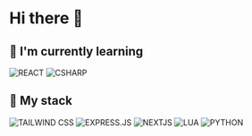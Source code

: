 # Hi there 👋

## 🌱 I'm currently learning

<img src="https://img.shields.io/badge/REACT-black?style=for-the-badge&logo=react&logoColor=61DAFB" alt="REACT" />
<img src="https://img.shields.io/badge/CSHARP-6A1577?style=for-the-badge&logo=csharp&logoColor=white" alt="CSHARP" />

## 💼 My stack

<img src="https://img.shields.io/badge/TAILWIND_CSS-06B6D4?style=for-the-badge&logo=tailwindcss&logoColor=white" alt="TAILWIND CSS" />
<img src="https://img.shields.io/badge/EXPRESS.JS-black?style=for-the-badge&logo=express&logoColor=white" alt="EXPRESS.JS" />
<img src="https://img.shields.io/badge/NEXTJS-black?style=for-the-badge&logo=next.js&logoColor=white" alt="NEXTJS" />

<img src="https://img.shields.io/badge/LUA-2C2D72?style=for-the-badge&logo=lua&logoColor=white" alt="LUA" />
<img src="https://img.shields.io/badge/PYTHON-3776AB?style=for-the-badge&logo=python&logoColor=white" alt="PYTHON" />

